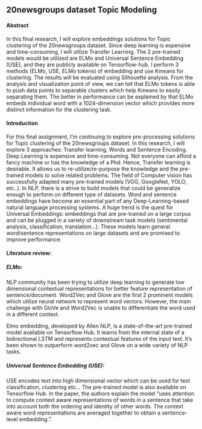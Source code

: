## 20newsgroups dataset Topic Modeling

#### Abstract
In this final research, I will explore embeddings solutions for Topic clustering of the 20newsgroups dataset.
Since deep learning is expensive and time-consuming, I will utilize Transfer Learning. The 2 pre-trained models
would be utilized are ELMo and Universal Sentence Embedding (USE), and they are publicly available on
Tensorflow-hub. I perform 3 methods (ELMo, USE, ELMo tokens) of embedding and use Kmeans for
clustering. The results will be evaluated using Silhouette analysis. From the analysis and visualization point of
view, we can tell that ELMo tokens is able to push data points to separable clusters which help Kmeans to
easily separating them. The better in performance can be explained by that ELMo embeds individual word with
a 1024-dimension vector which provides more distinct information for the clustering task.

#### Introduction
For this final assignment, I’m continuing to explore pre-processing solutions for Topic clustering of the
20newsgroups dataset. In this research, I will explore 3 approaches: Transfer learning, Words and Sentence
Encoding.
Deep Learning is expensive and time-consuming. Not everyone can afford a fancy machine or has the
knowledge of a Phd. Hence, Transfer learning is desirable. It allows us to re-utilize/re-purpose the knowledge
and the pre-trained models to solve related problems. The field of Computer vision has successfully adapted
many pre-trained models (VGG, GoogleNet, YOLO, etc..). In NLP, there is a strive to build models that could
be generalize enough to perform on different type of datasets.
Word and sentence embeddings have become an essential part of any Deep-Learning-based natural language
processing systems. A huge trend is the quest for Universal Embeddings: embeddings that are pre-trained on a
large corpus and can be plugged in a variety of downstream task models (sentimental analysis, classification,
translation…). These models learn general word/sentence representations on large datasets and are promised to
improve performance.

#### Literature review:
##### ELMo:
NLP community has been trying to utilize deep learning to generate low dimensional contextual representations
for better feature representation of sentence/document. Word2Vec and Glove are the first 2 prominent models
which utilize neural network to represent word vectors. However, the main challenge with GloVe and
Word2Vec is unable to differentiate the word used in a different context.

Elmo embedding, developed by Allen NLP, is a state-of-the-art pre-trained model available on Tensorflow Hub.
It learns from the internal state of a bidirectional LSTM and represents contextual features of the input text. It’s
been shown to outperform word2vec and Glove on a wide variety of NLP tasks.

##### Universal Sentence Embedding (USE):
USE encodes text into high dimensional vector which can be used for text classification, clustering etc… The
pre-trained model is also available on Tensorflow Hub. In the paper, the authors explain the model “uses
attention to compute context aware representations of words in a sentence that take into account both the
ordering and identity of other words. The context aware word representations are averaged together to obtain a
sentence-level embedding.”.

